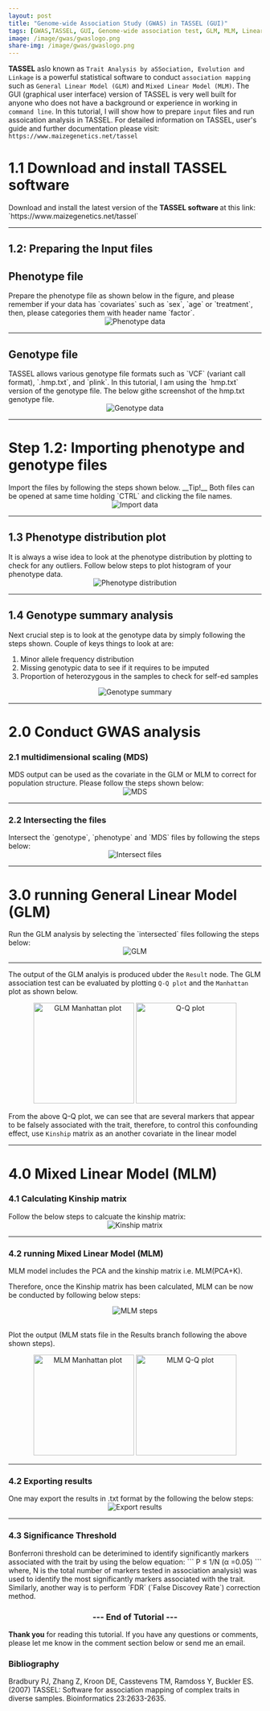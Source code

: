 ```yaml
---
layout: post
title: "Genome-wide Association Study (GWAS) in TASSEL (GUI)"
tags: [GWAS,TASSEL, GUI, Genome-wide association test, GLM, MLM, Linear model]
image: /image/gwas/gwaslogo.png
share-img: /image/gwas/gwaslogo.png
---
```



__TASSEL__ aslo known as `Trait Analysis by aSSociation, Evolution and Linkage` is a powerful statistical software to conduct `association mapping` such as `General Linear Model (GLM)` and `Mixed Linear Model (MLM)`. The GUI (graphical user interface) version of TASSEL is very well built for anyone who does not have a background or experience in working in `command line`. In this tutorial, I will show how to prepare `input` files and run assoication analysis in TASSEL. For detailed information on TASSEL, user's guide and further documentation please visit: 
`https://www.maizegenetics.net/tassel`

<h1>1.1 Download and install TASSEL software </h1>
Download and install the latest version of the <strong> TASSEL software </strong> at this link:
`https://www.maizegenetics.net/tassel`

<hr>

<h2>1.2: Preparing the Input files </h2>
<h2> Phenotype  file</h2>
Prepare the phenotype file as shown below in the figure, and please remember if your data has `covariates` such as `sex`, `age` or `treatment`, then, please categories them with header name `factor`.

<center><img src="/image/gwas/pheno.png" alt="Phenotype data"></center>

<hr>

<h2> Genotype file</h2>
TASSEL allows various genotype file formats such as `VCF` (variant call format), `.hmp.txt`, and `plink`. In this tutorial, I am using the `hmp.txt` version of the genotype file. The below githe screenshot of the hmp.txt genotype file. 

<center><img src="/image/gwas/geno.JPG" alt="Genotype data"></center>
<hr>

<h1> Step 1.2: Importing phenotype and genotype files </h1>
Import the files by following the steps shown below.
__Tip!__ Both files can be opened at same time holding `CTRL` and clicking the file names. 

<center><img src="/image/gwas/importfiles.gif" alt="Import data"></center>

<hr>

<h2> 1.3 Phenotype distribution plot</h2>
It is always a wise idea to look at the phenotype distribution by plotting to check for any outliers. Follow below steps to plot histogram of your phenotype data.

<center><img src="/image/gwas/phenoplot.gif" alt="Phenotype distribution"></center>
<hr>

<h2> 1.4 Genotype summary analysis </h2>
Next crucial step is to look at the genotype data by simply following the steps shown.
Couple of keys things to look at are:
<ol>
  <li>Minor allele frequency distribution </li>
  <li>Missing genotypic data to see if it requires to be imputed </li>
  <li>Proportion of heterozygous in the samples to check for self-ed samples </li>
</ol>

<center><img src="/image/gwas/genosummary.gif" alt="Genotype summary"></center>
<hr>

  
<h1> 2.0 Conduct GWAS analysis </h1>

<h3> 2.1 multidimensional scaling (MDS) </h3>
MDS output can be used as the covariate in the GLM or MLM to correct for population structure.
Please follow the steps shown below:

<center><img src="/image/gwas/mds.gif" alt="MDS"></center>
  
<hr>

<h3> 2.2 Intersecting the files </h3>
Intersect the `genotype`, `phenotype` and `MDS` files by following the steps below:

<center><img src="/image/gwas/intersect.gif" alt="Intersect files"></center>

<hr>

<h1> 3.0 running General Linear Model (GLM) </h1>
Run the GLM analysis by selecting the `intersected` files following the steps below:

<center><img src="/image/gwas/glm.gif" alt="GLM"></center>
<hr>

The output of the GLM analyis is produced ubder the `Result` node. The GLM association test can be evaluated by plotting `Q-Q plot` and the `Manhattan` plot as shown below. 

<center>
<img src="/image/gwas/manhattan.png" width="auto" height="200" alt="GLM Manhattan plot">
<img src="/image/gwas/qqplot.png" width="auto" height="200" alt="Q-Q plot">
</center>

From the above Q-Q plot, we can see that are several markers that appear to be falsely associated with the trait, therefore, to control this confounding effect, use `Kinship` matrix as an another covariate in the linear model

<hr>

<h1> 4.0 Mixed Linear Model (MLM)  </h1>


<h3> 4.1 Calculating Kinship matrix </h3>
Follow the below steps to calcuate the kinship matrix:

<center><img src="/image/gwas/kinship.gif"  alt="Kinship matrix"></center>
<hr>

<h3> 4.2 running Mixed Linear Model (MLM)  </h3>
MLM model includes the PCA and the kinship matrix i.e. MLM(PCA+K).

Therefore, once the Kinship matrix has been calculated, MLM can be now be conducted by following below steps:

<center><img src="/image/gwas/mlm.gif"  alt="MLM steps"></center>
<br>

Plot the output (MLM stats file in the Results branch following the above shown steps).
<center>
<img src="/image/gwas/manhattanMlm.png" width="auto" height="200" alt="MLM Manhattan plot">
<img src="/image/gwas/qqmlm.png" width="auto" height="200" alt="MLM Q-Q plot">                                                           
</center>

<hr>

<h3> 4.2 Exporting results  </h3>
One may export the results in .txt format by the following the below steps:

<center><img src="/image/gwas/export.gif"  alt="Export results">
</center>

<hr>

<h3> 4.3 Significance Threshold  </h3>
Bonferroni threshold can be deterimined to identify significantly markers associated with the trait  by using the below equation:
```
P ≤ 1/N (α =0.05)
```
where, N is the total number of markers tested in association analysis) was used to identify the most significantly markers associated with the trait. Similarly, another way is to perform `FDR` (`False Discovey Rate`) correction method.
  
<center><h3> --- End of Tutorial --- </h3></center>


__Thank you__ for reading this tutorial. If you have any questions or comments, please let me know in the comment section below or send me an email. 


<h3> Bibliography </h3>
<p>
Bradbury PJ, Zhang Z, Kroon DE, Casstevens TM, Ramdoss Y, Buckler ES. (2007) TASSEL: Software for association mapping of complex traits in diverse samples. Bioinformatics 23:2633-2635.
</p>

<!-- Global site tag (gtag.js) - Google Analytics -->
<script async src="https://www.googletagmanager.com/gtag/js?id=UA-123359651-1"></script>
<script>
  window.dataLayer = window.dataLayer || [];
  function gtag(){dataLayer.push(arguments);}
  gtag('js', new Date());
  gtag('config', 'UA-123359651-1');
</script>

<script async src="//pagead2.googlesyndication.com/pagead/js/adsbygoogle.js"></script>
<script>
  (adsbygoogle = window.adsbygoogle || []).push({
    google_ad_client: "ca-pub-5126027065024936",
    enable_page_level_ads: true
  });
</script>

